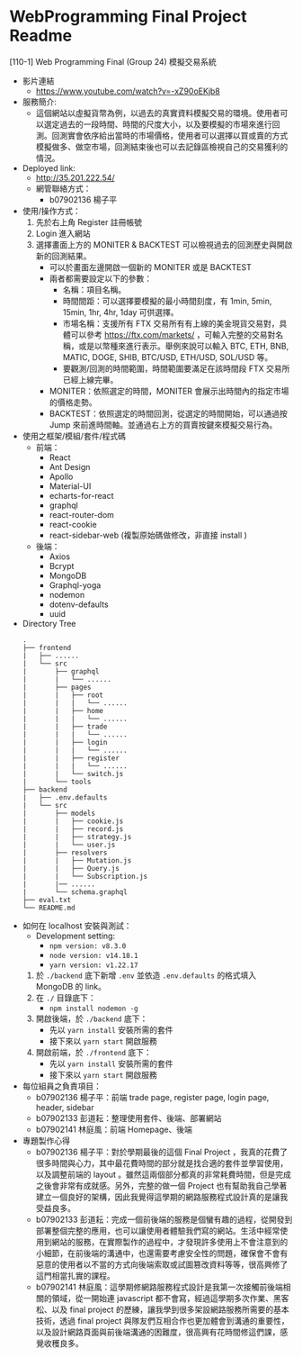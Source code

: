 # WebProgramming Final Project Readme

[110-1] Web Programming Final
(Group 24) 模擬交易系統

* 影片連結
    * https://www.youtube.com/watch?v=-xZ90oEKjb8
* 服務簡介:
    * 這個網站以虛擬貨幣為例，以過去的真實資料模擬交易的環境。使用者可以選定過去的一段時間、時間的尺度大小，以及要模擬的市場來進行回測。回測實會依序給出當時的市場價格，使用者可以選擇以買或賣的方式模擬做多、做空市場，回測結束後也可以去記錄區檢視自己的交易獲利的情況。
* Deployed link:
    * http://35.201.222.54/
    * 網管聯絡方式：
        * b07902136 楊子平
* 使用/操作方式：
    1. 先於右上角 Register 註冊帳號
    2. Login 進入網站
    3. 選擇畫面上方的 MONITER & BACKTEST 可以檢視過去的回測歷史與開啟新的回測結果。
        * 可以於畫面左邊開啟一個新的 MONITER 或是 BACKTEST
        * 兩者都需要設定以下的參數：
            * 名稱：項目名稱。
            * 時間間距：可以選擇要模擬的最小時間刻度，有 1min, 5min, 15min, 1hr, 4hr, 1day 可供選擇。
            * 市場名稱：支援所有 FTX 交易所有有上線的美金現貨交易對，具體可以參考 https://ftx.com/markets/ ，可輸入完整的交易對名稱，或是以幣種來進行表示。舉例來說可以輸入 BTC, ETH, BNB, MATIC, DOGE, SHIB, BTC/USD, ETH/USD, SOL/USD 等。
            * 要觀測/回測的時間範圍，時間範圍要滿足在該時間段 FTX 交易所已經上線完畢。
        * MONITER：依照選定的時間，MONITER 會展示出時間內的指定市場的價格走勢。
        * BACKTEST：依照選定的時間回測，從選定的時間開始，可以通過按 Jump 來前進時間軸。並通過右上方的買賣按鍵來模擬交易行為。
* 使用之框架/模組/套件/程式碼
    * 前端：
        - React
        - Ant Design
        - Apollo
        - Material-UI
        - echarts-for-react
        - graphql
        - react-router-dom
        - react-cookie
        - react-sidebar-web (複製原始碼做修改，非直接 install )
    * 後端：
        - Axios
        - Bcrypt
        - MongoDB
        - Graphql-yoga
        - nodemon
        - dotenv-defaults
        - uuid
* Directory Tree
    ```
    .
    ├── frontend
    |   ├── ......
    |   └── src
    |       ├── graphql
    |       |   └── ......
    |       ├── pages
    |       |   ├── root
    |       |   |   └── ......
    |       |   ├── home
    |       |   |   └── ......
    |       |   ├── trade
    |       |   |   └── ......
    |       |   ├── login
    |       |   |   └── ......
    |       |   ├── register
    |       |   |   └── ......
    |       |   └── switch.js
    |       └── tools
    ├── backend
    |   ├── .env.defaults
    |   └── src
    |       ├── models
    |       |   ├── cookie.js
    |       |   ├── record.js
    |       |   ├── strategy.js
    |       |   └── user.js
    |       ├── resolvers
    |       |   ├── Mutation.js
    |       |   ├── Query.js
    |       |   └── Subscription.js
    |       |── ......
    |       └── schema.graphql
    ├── eval.txt
    └── README.md
    ```
* 如何在 localhost 安裝與測試：
    * Development setting:
        * `npm version: v8.3.0`
        * `node version: v14.18.1`
        * `yarn version: v1.22.17`
    1. 於 `./backend` 底下新增 `.env` 並依造 `.env.defaults` 的格式填入 MongoDB 的 link。
    2. 在 `./` 目錄底下：
        * `npm install nodemon -g`
    3. 開啟後端，於 `./backend` 底下：
        * 先以 `yarn install` 安裝所需的套件
        * 接下來以 `yarn start` 開啟服務
    4. 開啟前端，於 `./frontend` 底下：
        * 先以 `yarn install` 安裝所需的套件
        * 接下來以 `yarn start` 開啟服務
* 每位組員之負責項目：
    * b07902136 楊子平：前端 trade page, register page, login page, header, sidebar 
    * b07902133 彭道耘：整理使用套件、後端、部署網站
    * b07902141 林庭風：前端 Homepage、後端
* 專題製作心得
    * b07902136 楊子平：對於學期最後的這個 Final Project ，我真的花費了很多時間與心力，其中最花費時間的部分就是找合適的套件並學習使用，以及調整前端的 layout 。雖然這兩個部分都真的非常耗費時間，但是完成之後會非常有成就感。另外，完整的做一個 Project 也有幫助我自己學著建立一個良好的架構，因此我覺得這學期的網路服務程式設計真的是讓我受益良多。
    * b07902133 彭道耘：完成一個前後端的服務是個蠻有趣的過程，從開發到部署整個完整的應用，也可以讓使用者體驗我們寫的網站。生活中經常使用到網站的服務，在實際製作的過程中，才發現許多使用上不會注意到的小細節，在前後端的溝通中，也還需要考慮安全性的問題，確保會不會有惡意的使用者以不當的方式向後端索取或試圖篡改資料等等，很高興修了這門相當扎實的課程。
    * b07902141 林庭風：這學期修網路服務程式設計是我第一次接觸前後端相關的領域，從一開始連 javascript 都不會寫，經過這學期多次作業、黑客松、以及 final project 的歷練，讓我學到很多架設網路服務所需要的基本技術，透過 final project 與隊友們互相合作也更加體會到溝通的重要性，以及設計網路頁面與前後端溝通的困難度，很高興有花時間修這們課，感覺收穫良多。
